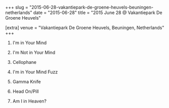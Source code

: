 +++
slug = "2015-06-28-vakantiepark-de-groene-heuvels-beuningen-netherlands"
date = "2015-06-28"
title = "2015 June 28 @ Vakantiepark De Groene Heuvels"

[extra]
venue = "Vakantiepark De Groene Heuvels, Beuningen, Netherlands"
+++

 1. I'm in Your Mind

 2. I'm Not in Your Mind

 3. Cellophane

 4. I'm in Your Mind Fuzz

 5. Gamma Knife

 6. Head On/Pill

 7. Am I in Heaven?


